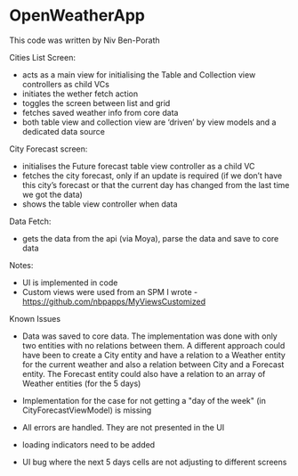 # OpenWeatherApp
This code was written by Niv Ben-Porath

Cities List Screen:
* acts as a main view for initialising the Table and Collection view controllers as child VCs
* initiates the wether fetch action 
* toggles the screen between list and grid
* fetches saved weather info from core data
* both table view and collection view are ‘driven’ by view models and a dedicated data source

City Forecast screen:
* initialises the Future forecast table view controller as a child VC
* fetches the city forecast, only if an update is required (if we don’t have this city’s forecast or that the current day has changed from the last time we got the data)
* shows the table view controller when data 

Data Fetch:
* gets the data from the api (via Moya), parse the data and save to core data



Notes:
* UI is implemented in code
* Custom views were used from an SPM I wrote - https://github.com/nbpapps/MyViewsCustomized 


Known Issues
* Data was saved to core data. The implementation was done with only two entities with no relations between them. A different approach could have been to create a City entity and have a relation to a Weather entity for the current weather and also a relation between City and a Forecast entity. The Forecast entity could also have a relation to an array of Weather entities (for the 5 days)

*  Implementation for the case for not getting a "day of the week" (in CityForecastViewModel) is missing 

* All errors are handled. They are not presented in the UI

* loading indicators need to be added

* UI bug where the next 5 days cells are not adjusting to different screens




